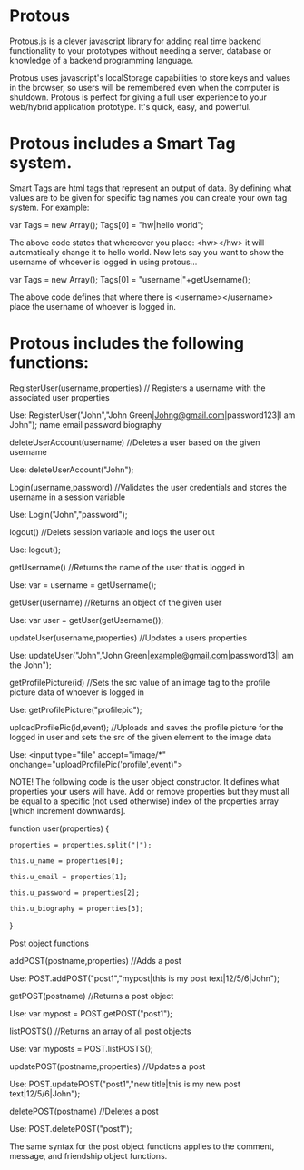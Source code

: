# Protous
Protous.js is a clever javascript library for adding real time backend functionality to your prototypes without needing a server, database or knowledge of a backend programming language. 

Protous uses javascript's localStorage capabilities to store keys and values in the browser, so users will be remembered even when the computer is shutdown. Protous is perfect for giving a full user experience to your web/hybrid application prototype. It's quick, easy, and powerful.

# Protous includes a Smart Tag system.
Smart Tags are html tags that represent an output of data. By defining what values are to be given for specific tag names you can create your own tag system. For example:

var Tags = new Array();
Tags[0] = "hw|hello world";

The above code states that whereever you place: &lt;hw&gt;&lt;/hw&gt; it will automatically change it to hello world.
Now lets say you want to show the username of whoever is logged in using protous...

var Tags = new Array();
Tags[0] = "username|"+getUsername();

The above code defines that where there is &lt;username&gt;&lt;/username&gt; place the username of whoever is logged in.

# Protous includes the following functions:

RegisterUser(username,properties) // Registers a username with the associated user properties

Use: RegisterUser("John","John Green|Johng@gmail.com|password123|I am John");
                          name       email           password    biography

deleteUserAccount(username) //Deletes a user based on the given username

Use: deleteUserAccount("John");

Login(username,password) //Validates the user credentials and stores the username in a session variable

Use: Login("John","password");

logout() //Delets session variable and logs the user out

Use: logout();

getUsername() //Returns the name of the user that is logged in

Use: var = username = getUsername();

getUser(username) //Returns an object of the given user

Use: var user = getUser(getUsername());

updateUser(username,properties) //Updates a users properties

Use: updateUser("John","John Green|example@gmail.com|password13|I am the John");

getProfilePicture(id) //Sets the src value of an image tag to the profile picture data of whoever is logged in

Use: getProfilePicture("profilepic");

uploadProfilePic(id,event); //Uploads and saves the profile picture for the logged in user and sets the src of the given element to the image data

Use: &lt;input type="file" accept="image/*" onchange="uploadProfilePic('profile',event)"&gt;


NOTE!
The following code is the user object constructor. It defines what properties your users will have. Add or remove properties but they must all be equal to a specific (not used otherwise) index of the properties array [which increment downwards].

function user(properties) {

	properties = properties.split("|");

	this.u_name = properties[0];

	this.u_email = properties[1];

	this.u_password = properties[2];

	this.u_biography = properties[3];

}

Post object functions

addPOST(postname,properties) //Adds a post

Use: POST.addPOST("post1","mypost|this is my post text|12/5/6|John");

getPOST(postname) //Returns a post object

Use: var mypost = POST.getPOST("post1");

listPOSTS() //Returns an array of all post objects

Use: var myposts = POST.listPOSTS();

updatePOST(postname,properties) //Updates a post

Use: POST.updatePOST("post1","new title|this is my new post text|12/5/6|John");

deletePOST(postname) //Deletes a post

Use: POST.deletePOST("post1");

The same syntax for the post object functions applies to the comment, message, and friendship object functions.
